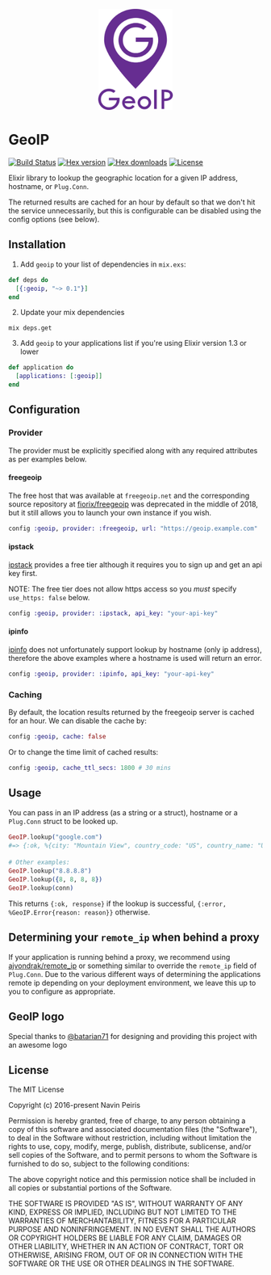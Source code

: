 <p align="center"><img src="logo/verticalversion.png" alt="geoip" height="200px"></p>

# GeoIP

[![Build Status](https://travis-ci.org/navinpeiris/geoip.svg?branch=master)](https://travis-ci.org/navinpeiris/geoip)
[![Hex version](https://img.shields.io/hexpm/v/geoip.svg "Hex version")](https://hex.pm/packages/geoip)
[![Hex downloads](https://img.shields.io/hexpm/dt/geoip.svg "Hex downloads")](https://hex.pm/packages/geoip)
[![License](http://img.shields.io/:license-mit-blue.svg)](http://doge.mit-license.org)

Elixir library to lookup the geographic location for a given IP address, hostname, or `Plug.Conn`.

The returned results are cached for an hour by default so that we don't hit the service unnecessarily, but this is configurable can be disabled using the config options (see below).

## Installation

1. Add `geoip` to your list of dependencies in `mix.exs`:

  ```elixir
  def deps do
    [{:geoip, "~> 0.1"}]
  end
  ```

2. Update your mix dependencies
  ```
  mix deps.get
  ```

3. Add `geoip` to your applications list if you're using Elixir version 1.3 or lower

  ```elixir
  def application do
    [applications: [:geoip]]
  end
  ```

## Configuration

### Provider

The provider must be explicitly specified along with any required attributes as per examples below.

#### freegeoip

The free host that was available at `freegeoip.net` and the corresponding source repository at
[fiorix/freegeoip](https://github.com/fiorix/freegeoip) was deprecated in the middle of 2018, but
it still allows you to launch your own instance if you wish.

```elixir
config :geoip, provider: :freegeoip, url: "https://geoip.example.com"
```

#### ipstack

[ipstack](ipstack.com) provides a free tier although it requires you to sign up and get an api key first.

NOTE: The free tier does not allow https access so you _must_ specify `use_https: false` below.

```elixir
config :geoip, provider: :ipstack, api_key: "your-api-key"
```

#### ipinfo

[ipinfo](ipinfo.io) does not unfortunately support lookup by hostname (only ip address), therefore the above examples where a hostname is used will return an error.

```elixir
config :geoip, provider: :ipinfo, api_key: "your-api-key"
```

### Caching

By default, the location results returned by the freegeoip server is cached for an hour. We can disable the cache by:

```elixir
config :geoip, cache: false
```

Or to change the time limit of cached results:

```elixir
config :geoip, cache_ttl_secs: 1800 # 30 mins
```

## Usage

You can pass in an IP address (as a string or a struct), hostname or a `Plug.Conn` struct to be looked up.

```elixir
GeoIP.lookup("google.com")
#=> {:ok, %{city: "Mountain View", country_code: "US", country_name: "United States", ip: "172.217.4.78", latitude: 37.4192, longitude: -122.0574, metro_code: 807, region_code: "CA", region_name: "California", time_zone: "America/Los_Angeles", zip_code: "94043"}}

# Other examples:
GeoIP.lookup("8.8.8.8")
GeoIP.lookup({8, 8, 8, 8})
GeoIP.lookup(conn)
```

This returns `{:ok, response}` if the lookup is successful, `{:error, %GeoIP.Error{reason: reason}}` otherwise.


## Determining your `remote_ip` when behind a proxy

If your application is running behind a proxy, we recommend using [ajvondrak/remote_ip](https://github.com/ajvondrak/remote_ip) or something similar to override the `remote_ip` field of `Plug.Conn`. Due to the various different ways of determining the applications remote ip depending on your deployment environment, we leave this up to you to configure as appropriate.

## GeoIP logo

Special thanks to [@batarian71](https://github.com/batarian71) for designing and providing this project with an awesome logo

## License

The MIT License

Copyright (c) 2016-present Navin Peiris

Permission is hereby granted, free of charge, to any person obtaining a copy
of this software and associated documentation files (the "Software"), to deal
in the Software without restriction, including without limitation the rights
to use, copy, modify, merge, publish, distribute, sublicense, and/or sell
copies of the Software, and to permit persons to whom the Software is
furnished to do so, subject to the following conditions:

The above copyright notice and this permission notice shall be included in
all copies or substantial portions of the Software.

THE SOFTWARE IS PROVIDED "AS IS", WITHOUT WARRANTY OF ANY KIND, EXPRESS OR
IMPLIED, INCLUDING BUT NOT LIMITED TO THE WARRANTIES OF MERCHANTABILITY,
FITNESS FOR A PARTICULAR PURPOSE AND NONINFRINGEMENT. IN NO EVENT SHALL THE
AUTHORS OR COPYRIGHT HOLDERS BE LIABLE FOR ANY CLAIM, DAMAGES OR OTHER
LIABILITY, WHETHER IN AN ACTION OF CONTRACT, TORT OR OTHERWISE, ARISING FROM,
OUT OF OR IN CONNECTION WITH THE SOFTWARE OR THE USE OR OTHER DEALINGS IN
THE SOFTWARE.
